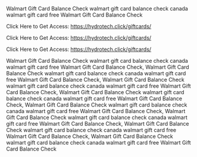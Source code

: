 Walmart Gift Card Balance Check walmart gift card balance check canada walmart gift card free Walmart Gift Card Balance Check

Click Here to Get Access: https://hydrotech.click/giftcards/

Click Here to Get Access: https://hydrotech.click/giftcards/

Click Here to Get Access: https://hydrotech.click/giftcards/

Walmart Gift Card Balance Check walmart gift card balance check canada walmart gift card free Walmart Gift Card Balance Check, Walmart Gift Card Balance Check walmart gift card balance check canada walmart gift card free Walmart Gift Card Balance Check, Walmart Gift Card Balance Check walmart gift card balance check canada walmart gift card free Walmart Gift Card Balance Check, Walmart Gift Card Balance Check walmart gift card balance check canada walmart gift card free Walmart Gift Card Balance Check, Walmart Gift Card Balance Check walmart gift card balance check canada walmart gift card free Walmart Gift Card Balance Check, Walmart Gift Card Balance Check walmart gift card balance check canada walmart gift card free Walmart Gift Card Balance Check, Walmart Gift Card Balance Check walmart gift card balance check canada walmart gift card free Walmart Gift Card Balance Check, Walmart Gift Card Balance Check walmart gift card balance check canada walmart gift card free Walmart Gift Card Balance Check
